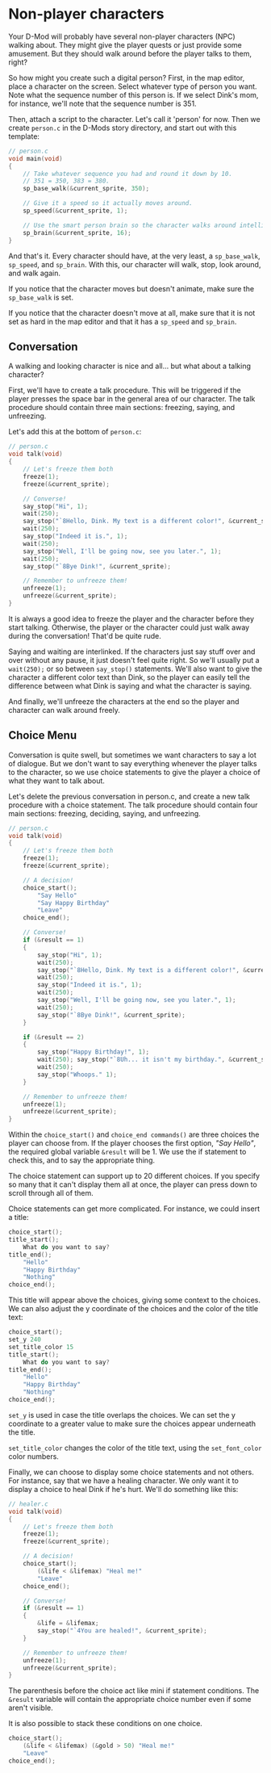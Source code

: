 # Non-player characters

Your D-Mod will probably have several non-player characters (NPC) walking about. They might give the player quests or just provide some amusement. But they should walk around before the player talks to them, right?

So how might you create such a digital person? First, in the map editor, place a character on the screen. Select whatever type of person you want. Note what the sequence number of this person is. If we select Dink's mom, for instance, we'll note that the sequence number is 351.

Then, attach a script to the character. Let's call it 'person' for now. Then we create `person.c` in the D-Mods story directory, and start out with this template:

```c
// person.c
void main(void)
{
    // Take whatever sequence you had and round it down by 10.
    // 351 = 350, 383 = 380.
    sp_base_walk(&current_sprite, 350);

    // Give it a speed so it actually moves around.
    sp_speed(&current_sprite, 1);

    // Use the smart person brain so the character walks around intelligently.
    sp_brain(&current_sprite, 16);
}
```

And that's it. Every character should have, at the very least, a `sp_base_walk`, `sp_speed`, and `sp_brain`. With this, our character will walk, stop, look around, and walk again.

If you notice that the character moves but doesn't animate, make sure the `sp_base_walk` is set.

If you notice that the character doesn't move at all, make sure that it is not set as hard in the map editor and that it has a `sp_speed` and `sp_brain`.

## Conversation

A walking and looking character is nice and all... but what about a talking character?

First, we'll have to create a talk procedure. This will be triggered if the player presses the space bar in the general area of our character. The talk procedure should contain three main sections: freezing, saying, and unfreezing.

Let's add this at the bottom of `person.c`:

```c
// person.c
void talk(void)
{
    // Let's freeze them both
    freeze(1);
    freeze(&current_sprite);

    // Converse!
    say_stop("Hi", 1);
    wait(250);
    say_stop("`8Hello, Dink. My text is a different color!", &current_sprite);
    wait(250);
    say_stop("Indeed it is.", 1);
    wait(250);
    say_stop("Well, I'll be going now, see you later.", 1);
    wait(250);
    say_stop("`8Bye Dink!", &current_sprite);

    // Remember to unfreeze them!
    unfreeze(1);
    unfreeze(&current_sprite);
}
```

It is always a good idea to freeze the player and the character before they start talking. Otherwise, the player or the character could just walk away during the conversation! That'd be quite rude.

Saying and waiting are interlinked. If the characters just say stuff over and over without any pause, it just doesn't feel quite right. So we'll usually put a `wait(250);` or so between `say_stop()` statements. We'll also want to give the character a different color text than Dink, so the player can easily tell the difference between what Dink is saying and what the character is saying.

And finally, we'll unfreeze the characters at the end so the player and character can walk around freely.

## Choice Menu

Conversation is quite swell, but sometimes we want characters to say a lot of dialogue. But we don't want to say everything whenever the player talks to the character, so we use choice statements to give the player a choice of what they want to talk about.

Let's delete the previous conversation in person.c, and create a new talk procedure with a choice statement. The talk procedure should contain four main sections: freezing, deciding, saying, and unfreezing.

```c
// person.c
void talk(void)
{
    // Let's freeze them both
    freeze(1);
    freeze(&current_sprite);

    // A decision!
    choice_start();
        "Say Hello"
        "Say Happy Birthday"
        "Leave"
    choice_end();

    // Converse!
    if (&result == 1)
    {
        say_stop("Hi", 1);
        wait(250);
        say_stop("`8Hello, Dink. My text is a different color!", &current_sprite);
        wait(250);
        say_stop("Indeed it is.", 1);
        wait(250);
        say_stop("Well, I'll be going now, see you later.", 1);
        wait(250);
        say_stop("`8Bye Dink!", &current_sprite);
    }

    if (&result == 2)
    {
        say_stop("Happy Birthday!", 1);
        wait(250); say_stop("`8Uh... it isn't my birthday.", &current_sprite);
        wait(250);
        say_stop("Whoops." 1);
    }

    // Remember to unfreeze them!
    unfreeze(1);
    unfreeze(&current_sprite);
}
```

Within the `choice_start()` and `choice_end commands()` are three choices the player can choose from. If the player chooses the first option, *"Say Hello"*, the required global variable `&result` will be 1. We use the if statement to check this, and to say the appropriate thing.

The choice statement can support up to 20 different choices. If you specify so many that it can't display them all at once, the player can press down to scroll through all of them.

Choice statements can get more complicated. For instance, we could insert a title:

```c
choice_start();
title_start();
    What do you want to say?
title_end();
    "Hello"
    "Happy Birthday"
    "Nothing"
choice_end();
```

This title will appear above the choices, giving some context to the choices.
We can also adjust the y coordinate of the choices and the color of the title text:

```c
choice_start();
set_y 240
set_title_color 15
title_start();
    What do you want to say?
title_end();
    "Hello"
    "Happy Birthday"
    "Nothing"
choice_end();
```

`set_y` is used in case the title overlaps the choices. We can set the y coordinate to a greater value to make sure the choices appear underneath the title.

`set_title_color` changes the color of the title text, using the `set_font_color` color numbers.

Finally, we can choose to display some choice statements and not others. For instance, say that we have a healing character. We only want it to display a choice to heal Dink if he's hurt. We'll do something like this:

```c
// healer.c
void talk(void)
{
    // Let's freeze them both
    freeze(1);
    freeze(&current_sprite);

    // A decision!
    choice_start();
        (&life < &lifemax) "Heal me!"
        "Leave"
    choice_end();

    // Converse!
    if (&result == 1)
    {
        &life = &lifemax;
        say_stop("`4You are healed!", &current_sprite);
    }

    // Remember to unfreeze them!
    unfreeze(1);
    unfreeze(&current_sprite);
}
```

The parenthesis before the choice act like mini if statement conditions. The `&result` variable will contain the appropriate choice number even if some aren't visible.

It is also possible to stack these conditions on one choice.

```c
choice_start();
    (&life < &lifemax) (&gold > 50) "Heal me!"
    "Leave"
choice_end();
```
